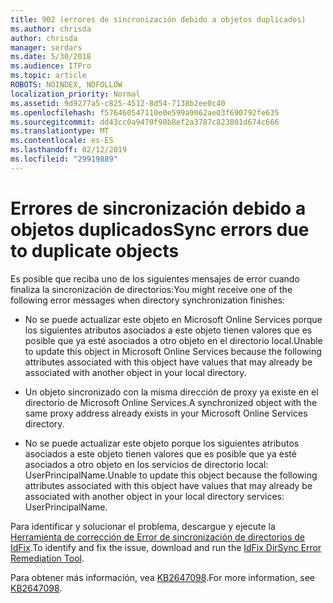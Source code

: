 ```yaml
---
title: 902 (errores de sincronización debido a objetos duplicados)
ms.author: chrisda
author: chrisda
manager: serdars
ms.date: 5/30/2018
ms.audience: ITPro
ms.topic: article
ROBOTS: NOINDEX, NOFOLLOW
localization_priority: Normal
ms.assetid: 9d9277a5-c825-4512-8d54-7138b2ee0c40
ms.openlocfilehash: f576460547110e0e599a9062ae03f690792fe635
ms.sourcegitcommit: dd43cc0a9470f98b8ef2a3787c823801d674c666
ms.translationtype: MT
ms.contentlocale: es-ES
ms.lasthandoff: 02/12/2019
ms.locfileid: "29919889"
---
```

# <a name="sync-errors-due-to-duplicate-objects"></a><span data-ttu-id="3335c-102">Errores de sincronización debido a objetos duplicados</span><span class="sxs-lookup"><span data-stu-id="3335c-102">Sync errors due to duplicate objects</span></span>

<span data-ttu-id="3335c-103">Es posible que reciba uno de los siguientes mensajes de error cuando finaliza la sincronización de directorios:</span><span class="sxs-lookup"><span data-stu-id="3335c-103">You might receive one of the following error messages when directory synchronization finishes:</span></span>
  
- <span data-ttu-id="3335c-104">No se puede actualizar este objeto en Microsoft Online Services porque los siguientes atributos asociados a este objeto tienen valores que es posible que ya esté asociados a otro objeto en el directorio local.</span><span class="sxs-lookup"><span data-stu-id="3335c-104">Unable to update this object in Microsoft Online Services because the following attributes associated with this object have values that may already be associated with another object in your local directory.</span></span>
    
- <span data-ttu-id="3335c-105">Un objeto sincronizado con la misma dirección de proxy ya existe en el directorio de Microsoft Online Services.</span><span class="sxs-lookup"><span data-stu-id="3335c-105">A synchronized object with the same proxy address already exists in your Microsoft Online Services directory.</span></span>
    
- <span data-ttu-id="3335c-106">No se puede actualizar este objeto porque los siguientes atributos asociados a este objeto tienen valores que es posible que ya esté asociados a otro objeto en los servicios de directorio local: UserPrincipalName.</span><span class="sxs-lookup"><span data-stu-id="3335c-106">Unable to update this object because the following attributes associated with this object have values that may already be associated with another object in your local directory services: UserPrincipalName.</span></span>
    
<span data-ttu-id="3335c-107">Para identificar y solucionar el problema, descargue y ejecute la [Herramienta de corrección de Error de sincronización de directorios de IdFix](https://www.microsoft.com/download/details.aspx?id=36832).</span><span class="sxs-lookup"><span data-stu-id="3335c-107">To identify and fix the issue, download and run the [IdFix DirSync Error Remediation Tool](https://www.microsoft.com/download/details.aspx?id=36832).</span></span>
  
<span data-ttu-id="3335c-108">Para obtener más información, vea [KB2647098](https://support.microsoft.com/help/2647098/duplicate-or-invalid-attributes-prevent-directory-synchronization-in-o).</span><span class="sxs-lookup"><span data-stu-id="3335c-108">For more information, see [KB2647098](https://support.microsoft.com/help/2647098/duplicate-or-invalid-attributes-prevent-directory-synchronization-in-o).</span></span>
  

